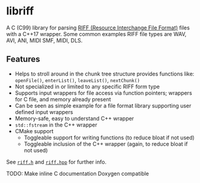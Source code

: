 # libriff
A C (C99) library for parsing [RIFF (Resource Interchange File Format)](https://en.wikipedia.org/wiki/Resource_Interchange_File_Format) files with a C++17 wrapper. Some common examples RIFF file types are WAV, AVI, ANI, MIDI SMF, MIDI, DLS.

## Features

- Helps to stroll around in the chunk tree structure
  provides functions like: `openFile()`, `enterList()`, `leaveList()`, `nextChunk()`
- Not specialized in or limited to any specific RIFF form type
- Supports input wrappers for file access via function pointers; wrappers for C file, and memory already present
- Can be seen as simple example for a file format library supporting user defined input wrappers
- Memory-safe, easy to understand C++ wrapper
- `std::fstream` in the C++ wrapper
- CMake support
  - Toggleable support for writing functions (to reduce bloat if not used)
  - Toggleable inclusion of the C++ wrapper (again, to reduce bloat if not used)

See [`riff.h`](riff.h) and [`riff.hpp`](riff.hpp) for further info.

TODO:
Make inline C documentation Doxygen compatible
